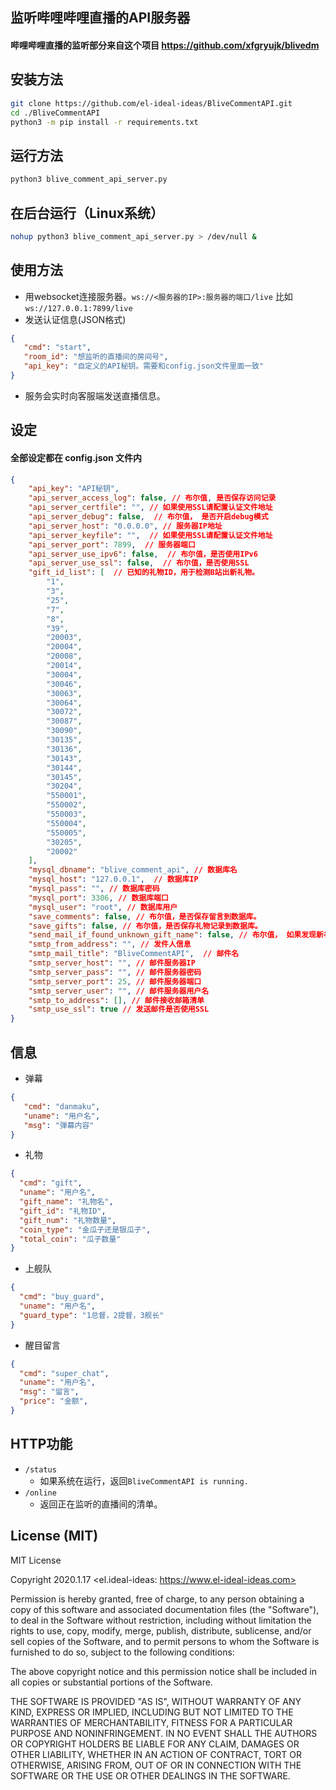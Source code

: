 ## 监听哔哩哔哩直播的API服务器
#### 哔哩哔哩直播的监听部分来自这个项目 https://github.com/xfgryujk/blivedm 

## 安装方法
```bash
git clone https://github.com/el-ideal-ideas/BliveCommentAPI.git
cd ./BliveCommentAPI
python3 -m pip install -r requirements.txt
```

## 运行方法
```bash
python3 blive_comment_api_server.py
```

## 在后台运行（Linux系统）
```bash
nohup python3 blive_comment_api_server.py > /dev/null &
```

## 使用方法
- 用websocket连接服务器。`ws://<服务器的IP>:服务器的端口/live` 比如 `ws://127.0.0.1:7899/live`
- 发送认证信息(JSON格式)
```json
{
   "cmd": "start",
   "room_id": "想监听的直播间的房间号",
   "api_key": "自定义的API秘钥。需要和config.json文件里面一致"
}
```
- 服务会实时向客服端发送直播信息。

## 设定
#### 全部设定都在 config.json 文件内
```json
{
    "api_key": "API秘钥",
    "api_server_access_log": false, // 布尔值, 是否保存访问记录
    "api_server_certfile": "", // 如果使用SSL请配置认证文件地址
    "api_server_debug": false,  // 布尔值， 是否开启debug模式
    "api_server_host": "0.0.0.0", // 服务器IP地址
    "api_server_keyfile": "",  // 如果使用SSL请配置认证文件地址
    "api_server_port": 7899,  // 服务器端口
    "api_server_use_ipv6": false,  // 布尔值，是否使用IPv6
    "api_server_use_ssl": false,  // 布尔值，是否使用SSL
    "gift_id_list": [  // 已知的礼物ID，用于检测B站出新礼物。
        "1",
        "3",
        "25",
        "7",
        "8",
        "39",
        "20003",
        "20004",
        "20008",
        "20014",
        "30004",
        "30046",
        "30063",
        "30064",
        "30072",
        "30087",
        "30090",
        "30135",
        "30136",
        "30143",
        "30144",
        "30145",
        "30204",
        "550001",
        "550002",
        "550003",
        "550004",
        "550005",
        "30205",
        "20002"
    ],
    "mysql_dbname": "blive_comment_api", // 数据库名
    "mysql_host": "127.0.0.1",  // 数据库IP
    "mysql_pass": "", // 数据库密码
    "mysql_port": 3306, // 数据库端口
    "mysql_user": "root", // 数据库用户
    "save_comments": false, // 布尔值，是否保存留言到数据库。
    "save_gifts": false, // 布尔值，是否保存礼物记录到数据库。
    "send_mail_if_found_unknown_gift_name": false, // 布尔值， 如果发现新礼物，是否邮件通知。
    "smtp_from_address": "", // 发件人信息
    "smtp_mail_title": "BliveCommentAPI",  // 邮件名
    "smtp_server_host": "", // 邮件服务器IP
    "smtp_server_pass": "", // 邮件服务器密码
    "smtp_server_port": 25, // 邮件服务器端口
    "smtp_server_user": "", // 邮件服务器用户名
    "smtp_to_address": [], // 邮件接收邮箱清单
    "smtp_use_ssl": true // 发送邮件是否使用SSL
}
```

## 信息
- 弹幕
```json
{
   "cmd": "danmaku",
   "uname": "用户名",
   "msg": "弹幕内容"
}
```
- 礼物
```json
{
  "cmd": "gift",
  "uname": "用户名",
  "gift_name": "礼物名",
  "gift_id": "礼物ID",
  "gift_num": "礼物数量",
  "coin_type": "金瓜子还是银瓜子",
  "total_coin": "瓜子数量"
}
```
- 上舰队
```json
{
  "cmd": "buy_guard",
  "uname": "用户名",
  "guard_type": "1总督，2提督，3舰长"
}
```
- 醒目留言
```json
{
  "cmd": "super_chat",
  "uname": "用户名",
  "msg": "留言",
  "price": "金额",
}
```

## HTTP功能
- `/status`
    - 如果系统在运行，返回`BliveCommentAPI is running.`
- `/online`
    - 返回正在监听的直播间的清单。
    
## License (MIT)
MIT License

Copyright 2020.1.17 <el.ideal-ideas: https://www.el-ideal-ideas.com>

Permission is hereby granted, free of charge, to any person obtaining 
a copy of this software and associated documentation files (the "Software"), 
to deal in the Software without restriction, including without limitation the 
rights to use, copy, modify, merge, publish, distribute, sublicense, and/or sell 
copies of the Software, and to permit persons to whom the Software is furnished 
to do so, subject to the following conditions:

The above copyright notice and this permission notice shall be included in 
all copies or substantial portions of the Software.

THE SOFTWARE IS PROVIDED "AS IS", WITHOUT WARRANTY OF ANY KIND, EXPRESS OR 
IMPLIED, INCLUDING BUT NOT LIMITED TO THE WARRANTIES OF MERCHANTABILITY, 
FITNESS FOR A PARTICULAR PURPOSE AND NONINFRINGEMENT. IN NO EVENT SHALL THE 
AUTHORS OR COPYRIGHT HOLDERS BE LIABLE FOR ANY CLAIM, DAMAGES OR OTHER LIABILITY, 
WHETHER IN AN ACTION OF CONTRACT, TORT OR OTHERWISE, ARISING FROM, OUT OF OR 
IN CONNECTION WITH THE SOFTWARE OR THE USE OR OTHER DEALINGS IN THE SOFTWARE.
